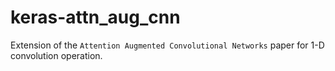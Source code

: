 # keras-attn_aug_cnn
Extension of the `Attention Augmented Convolutional Networks` paper for 1-D convolution operation.
